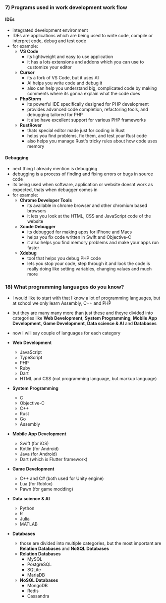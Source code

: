 ### 7) Programs used in work development work flow
#### IDEs
- integrated development environment
- IDEs are applications which are being used to write code, compile or interpret code, debug and test code
- for example:
	- **VS Code**
		- its lightweight and easy to use application
		- it has a lots extensions and addons which you can use to customize your editor
	- **Cursor**
		- its a fork of VS Code, but it uses AI
		- AI helps you write code and debug it
		- also can help you understand big, complicated code by making comments where its gonna explain what the code does
	- **PhpStorm**
		- its powerful IDE specifically designed for PHP development
		- provides advanced code completion, refactoring tools, and debugging tailored for PHP
		- it also have excellent support for various PHP frameworks
	- **RustRover**
		- thats special editor made just for coding in Rust
		- helps you find problems, fix them, and test your Rust code
		- also helps you manage Rust's tricky rules about how code uses memory
#### Debugging
- next thing I already mention is debugging
- debugging is a process of finding and fixing errors or bugs in source code
- its being used when software, application or website doesnt work as expected, thats when debugger comes in
- for example:
	- **Chrome Developer Tools**
		- its available in chrome browser and other chromium based browsers
		- it lets you look at the HTML, CSS and JavaScript code of the website
	- **Xcode Debugger**
		- its debugged for making apps for iPhone and Macs
		- helps you fix code written in Swift and Objective-C
		- it also helps you find memory problems and make your apps run faster
	- **Xdebug**
		- tool that helps you debug PHP code
		- lets you stop your code, step through it and look the code is really doing like setting variables, changing values and much more
### 18) What programming languages do you know?
- I would like to start with that I know a lot of programming languages, but at school we only learn Assembly, C++ and PHP
- but they are many many more than just these and theyre divided into categories like **Web Development**, **System Programming**, **Mobile App Development**, **Game Development**, **Data science & AI** and **Databases**
- now I will say couple of languages for each category

- **Web** **Development**
	- JavaScript
	- TypeScript
	- PHP
	- Ruby
	- Dart
	- HTML and CSS (not programming language, but markup language)
- **System** **Programming**
	- C
	- Objective-C
	- C++
	- Rust
	- Go
	- Assembly
- **Mobile** **App** **Development**
	- Swift (for iOS)
	- Kotlin (for Android)
	- Java (for Android)
	- Dart (which is Flutter framework)
- **Game** **Development**
	- C++ and C# (both used for Unity engine)
	- Lua (for Roblox)
	- Pawn (for game modding)
- **Data** **science** **& AI**
	- Python
	- R
	- Julia
	- MATLAB
- **Databases**
	- those are divided into multiple categories, but the most important are **Relation Databases** and **NoSQL Databases**
	- **Relation Databases**
		- MySQL
		- PostgreSQL
		- SQLite
		- MariaDB
	- **NoSQL Databases**
		- MongoDB
		- Redis
		- Cassandra